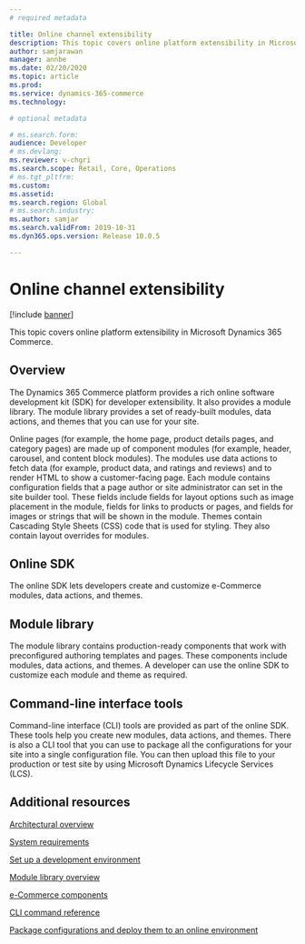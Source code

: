 ```yaml
---
# required metadata

title: Online channel extensibility
description: This topic covers online platform extensibility in Microsoft Dynamics 365 Commerce.
author: samjarawan
manager: annbe
ms.date: 02/20/2020
ms.topic: article
ms.prod: 
ms.service: dynamics-365-commerce
ms.technology: 

# optional metadata

# ms.search.form: 
audience: Developer
# ms.devlang: 
ms.reviewer: v-chgri
ms.search.scope: Retail, Core, Operations
# ms.tgt_pltfrm: 
ms.custom: 
ms.assetid: 
ms.search.region: Global
# ms.search.industry: 
ms.author: samjar
ms.search.validFrom: 2019-10-31
ms.dyn365.ops.version: Release 10.0.5

---
```

# Online channel extensibility

[!include [banner](../includes/banner.md)]

This topic covers online platform extensibility in Microsoft Dynamics 365 Commerce.

## Overview

The Dynamics 365 Commerce platform provides a rich online software development kit (SDK) for developer extensibility. It also provides a module library. The module library provides a set of ready-built modules, data actions, and themes that you can use for your site.

Online pages (for example, the home page, product details pages, and category pages) are made up of component modules (for example, header, carousel, and content block modules). The modules use data actions to fetch data (for example, product data, and ratings and reviews) and to render HTML to show a customer-facing page. Each module contains configuration fields that a page author or site administrator can set in the site builder tool. These fields include fields for layout options such as image placement in the module, fields for links to products or pages, and fields for images or strings that will be shown in the module. Themes contain Cascading Style Sheets (CSS) code that is used for styling. They also contain layout overrides for modules.

## Online SDK

The online SDK lets developers create and customize e-Commerce modules, data actions, and themes.

## Module library

The module library contains production-ready components that work with preconfigured authoring templates and pages. These components include modules, data actions, and themes. A developer can use the online SDK to customize each module and theme as required.

## Command-line interface tools

Command-line interface (CLI) tools are provided as part of the online SDK. These tools help you create new modules, data actions, and themes. There is also a CLI tool that you can use to package all the configurations for your site into a single configuration file. You can then upload this file to your production or test site by using Microsoft Dynamics Lifecycle Services (LCS).

## Additional resources

[Architectural overview](architectural-overview.md)

[System requirements](system-requirements.md)

[Set up a development environment](setup-dev-environment.md)

[Module library overview](../starter-kit-overview.md)

[e-Commerce components](ecommerce-components.md)

[CLI command reference](cli-command-reference.md)

[Package configurations and deploy them to an online environment](package-deploy.md)

